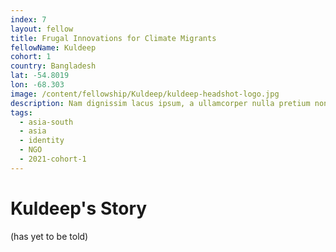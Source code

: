 ```yaml
---
index: 7
layout: fellow
title: Frugal Innovations for Climate Migrants
fellowName: Kuldeep
cohort: 1
country: Bangladesh
lat: -54.8019
lon: -68.303
image: /content/fellowship/Kuldeep/kuldeep-headshot-logo.jpg
description: Nam dignissim lacus ipsum, a ullamcorper nulla pretium non. Aliquam sed enim faucibus, pulvinar felis at, vulputate augue.
tags:
  - asia-south
  - asia
  - identity
  - NGO
  - 2021-cohort-1
---
```


# Kuldeep's Story

(has yet to be told)
